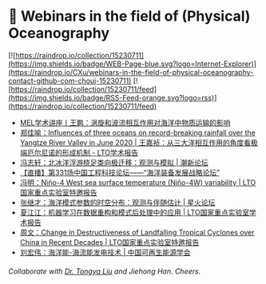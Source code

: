 # 🌊 Webinars in the field of (Physical) Oceanography

[![https://raindrop.io/collection/15230711](https://img.shields.io/badge/WEB-Page-blue.svg?logo=Internet-Explorer)](https://raindrop.io/CXu/webinars-in-the-field-of-physical-oceanography-contact-github-com-chouj-15230711) [![https://raindrop.io/collection/15230711/feed](https://img.shields.io/badge/RSS-Feed-orange.svg?logo=rss)](https://raindrop.io/collection/15230711/feed)

<!-- BLOG-POST-LIST:START -->
- [MEL学术讲座丨王鹏：涡旋和波流相互作用对海洋中物质运输的影响](https://mp.weixin.qq.com/s/DTToWwYlJi3AUMvANPB4lg)
- [郑佳喻：Influences of three oceans on record-breaking rainfall over the Yangtze River Valley in June 2020 | 王嘉祯：从三大洋相互作用的角度看极端厄尔尼诺的形成机制 - LTO学术报告](https://mp.weixin.qq.com/s/55zEaumvGjskAOFobujRDw)
- [冯志轩：北冰洋浮游桡足类向极迁移：观测与模拟 | 潮新论坛](https://mp.weixin.qq.com/s/iiGmvxIB1_AIYo08dcHBuw)
- [【直播】第331场中国工程科技论坛——“海洋装备发展战略论坛”](https://mp.weixin.qq.com/s/NrbzWcMCa-Cpy6lj47xZlw)
- [冯明：Niño-4 West sea surface temperature (Niño-4W) variability | LTO国家重点实验室特邀报告](https://mp.weixin.qq.com/s/fWqOF-GwBRvubvV-_0u8Rg)
- [张继才：海洋模式参数的时空分布：观测与伴随估计 | 星火论坛](https://mp.weixin.qq.com/s/5nhMZfkR3LFI-QrE4LAgJw)
- [夏江江：机器学习在数据重构和模式后处理中的应用 | LTO国家重点实验室学术报告](https://mp.weixin.qq.com/s/ITtiOOamgvbM2-gJaBJ9Lg)
- [周文：Change in Destructiveness of Landfalling Tropical Cyclones over China in Recent Decades | LTO国家重点实验室特邀报告](https://mp.weixin.qq.com/s/ABZszWtqDC5eYqvNogDMmA)
- [刘宏伟：海洋能-海流能发电技术 | 中国可再生能源学会](https://mp.weixin.qq.com/s/38WQxAWSQzO0VpKmoBgIXA)
<!-- BLOG-POST-LIST:END -->

###### Collaborate with [Dr. Tongya Liu](https://liutongya.github.io/) and Jiehong Han. Cheers.
